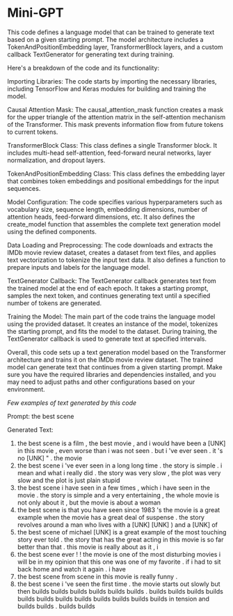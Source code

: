 # Mini-GPT

This code defines a language model that can be trained to generate text based on a given starting prompt. The model architecture includes a TokenAndPositionEmbedding layer, TransformerBlock layers, and a custom callback TextGenerator for generating text during training.

Here's a breakdown of the code and its functionality:

Importing Libraries: The code starts by importing the necessary libraries, including TensorFlow and Keras modules for building and training the model.

Causal Attention Mask: The causal_attention_mask function creates a mask for the upper triangle of the attention matrix in the self-attention mechanism of the Transformer. This mask prevents information flow from future tokens to current tokens.

TransformerBlock Class: This class defines a single Transformer block. It includes multi-head self-attention, feed-forward neural networks, layer normalization, and dropout layers.

TokenAndPositionEmbedding Class: This class defines the embedding layer that combines token embeddings and positional embeddings for the input sequences.

Model Configuration: The code specifies various hyperparameters such as vocabulary size, sequence length, embedding dimensions, number of attention heads, feed-forward dimensions, etc. It also defines the create_model function that assembles the complete text generation model using the defined components.

Data Loading and Preprocessing: The code downloads and extracts the IMDb movie review dataset, creates a dataset from text files, and applies text vectorization to tokenize the input text data. It also defines a function to prepare inputs and labels for the language model.

TextGenerator Callback: The TextGenerator callback generates text from the trained model at the end of each epoch. It takes a starting prompt, samples the next token, and continues generating text until a specified number of tokens are generated.

Training the Model: The main part of the code trains the language model using the provided dataset. It creates an instance of the model, tokenizes the starting prompt, and fits the model to the dataset. During training, the TextGenerator callback is used to generate text at specified intervals.

Overall, this code sets up a text generation model based on the Transformer architecture and trains it on the IMDb movie review dataset. The trained model can generate text that continues from a given starting prompt. Make sure you have the required libraries and dependencies installed, and you may need to adjust paths and other configurations based on your environment.

*Few examples of text generated by this code*

Prompt: the best scene

Generated Text: 
1) the best scene is a film , the best movie , and i would have been a [UNK] in this movie , even worse than i was not seen . but i 've ever seen . it 's no [UNK] " . the movie
2) the best scene i 've ever seen in a long long time . the story is simple . i mean and what i really did . the story was very slow , the plot was very slow and the plot is just plain stupid
3) the best scene i have seen in a few times , which i have seen in the movie . the story is simple and a very entertaining , the whole movie is not only about it , but the movie is about a woman
4) the best scene is that you have seen since 1983 's the movie is a great example when the movie has a great deal of suspense . the story revolves around a man who lives with a [UNK] [UNK] ) and a [UNK] of
5) the best scene of michael [UNK] is a great example of the most touching story ever told . the story that has the great acting in this movie is so far better than that . this movie is really about as it , i
6) the best scene ever ! ! the movie is one of the most disturbing movies i will be in my opinion that this one was one of my favorite . if i had to sit back home and watch it again . i have
7) the best scene from scene in this movie is really funny .                                
8) the best scene i 've seen the first time . the movie starts out slowly but then builds builds builds builds builds builds . builds builds builds builds builds builds builds builds builds builds builds builds in tension and builds builds . builds builds
